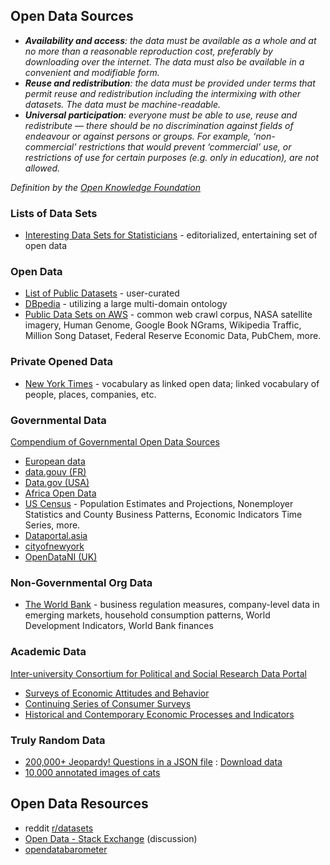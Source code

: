## Open Data Sources

* _**Availability and access**: the data must be available as a whole and at no more than a reasonable reproduction cost, preferably by downloading over the internet. The data must also be available in a convenient and modifiable form._
* _**Reuse and redistribution**: the data must be provided under terms that permit reuse and redistribution including the intermixing with other datasets. The data must be machine-readable._
* _**Universal participation**: everyone must be able to use, reuse and redistribute — there should be no discrimination against fields of endeavour or against persons or groups. For example, ‘non-commercial’ restrictions that would prevent ‘commercial’ use, or restrictions of use for certain purposes (e.g. only in education), are not allowed._

_Definition by the [Open Knowledge Foundation](https://okfn.org/opendata/)_

### Lists of Data Sets
* [Interesting Data Sets for Statisticians](http://rs.io/100-interesting-data-sets-for-statistics/) - editorialized, entertaining set of open data

### Open Data

* [List of Public Datasets](https://github.com/caesar0301/awesome-public-datasets) - user-curated
* [DBpedia](http://wiki.dbpedia.org/Datasets) - utilizing a large multi-domain ontology
* [Public Data Sets on AWS](https://aws.amazon.com/datasets?_encoding=UTF8&jiveRedirect=1) - common web crawl corpus, NASA satellite imagery, Human Genome, Google Book NGrams, Wikipedia Traffic, Million Song Dataset, Federal Reserve Economic Data, PubChem, more.

### Private Opened Data
* [New York Times](http://data.nytimes.com/) - vocabulary as linked open data; linked vocabulary of people, places, companies, etc.

### Governmental Data

[Compendium of Governmental Open Data Sources](http://datacatalogs.org/)

* [European data](https://data.europa.eu/en)
* [data.gouv (FR)](https://www.data.gouv.fr/fr/)
* [Data.gov (USA)](http://www.data.gov/)
* [Africa Open Data](http://africaopendata.org/dataset)
* [US Census](http://www.census.gov/data/developers/data-sets.html) - Population Estimates and Projections, Nonemployer Statistics and County Business Patterns, Economic Indicators Time Series, more.
* [Dataportal.asia](https://dataportal.asia/home)
* [cityofnewyork](https://opendata.cityofnewyork.us/data/)
* [OpenDataNI (UK)](https://www.opendatani.gov.uk/)

### Non-Governmental Org Data

* [The World Bank](http://data.worldbank.org/topic/private-sector) - business regulation measures, company-level data in emerging markets, household consumption patterns, World Development Indicators, World Bank finances

### Academic Data

[Inter-university Consortium for Political and Social Research Data Portal](https://www.icpsr.umich.edu/web/pages/ICPSR/index.html)

* [Surveys of Economic Attitudes and Behavior](http://www.icpsr.umich.edu/icpsrweb/ICPSR/studies?classification=ICPSR.IV.B.)
* [Continuing Series of Consumer Surveys](http://www.icpsr.umich.edu/icpsrweb/ICPSR/studies?classification=ICPSR.IV.A.)
* [Historical and Contemporary Economic Processes and Indicators](http://www.icpsr.umich.edu/icpsrweb/ICPSR/studies?classification=ICPSR.IV.C.)

### Truly Random Data

* [200,000+ Jeopardy! Questions in a JSON file](http://www.reddit.com/r/datasets/comments/1uyd0t/200000_jeopardy_questions_in_a_json_file/) : [Download data](https://drive.google.com/file/d/0BwT5wj_P7BKXb2hfM3d2RHU1ckE/view?usp=sharing)
* [10,000 annotated images of cats](http://137.189.35.203/WebUI/CatDatabase/catData.html)

## Open Data Resources

* reddit [r/datasets](http://www.reddit.com/r/datasets/)
* [Open Data - Stack Exchange](http://opendata.stackexchange.com/) (discussion)
* [opendatabarometer](https://opendatabarometer.org/?_year=2017&indicator=ODB)

